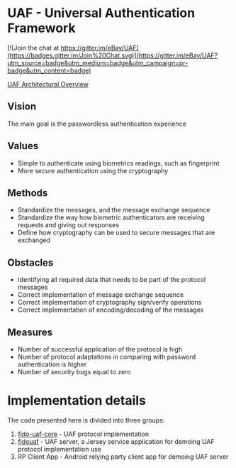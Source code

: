 # UAF - Universal Authentication Framework

[![Join the chat at https://gitter.im/eBay/UAF](https://badges.gitter.im/Join%20Chat.svg)](https://gitter.im/eBay/UAF?utm_source=badge&utm_medium=badge&utm_campaign=pr-badge&utm_content=badge)

[UAF Architectural Overview](https://fidoalliance.org/wp-content/uploads/html/fido-uaf-overview-v1.0-ps-20141208.html)

## Vision
The main goal is the passwordless authentication experience

## Values
- Simple to authenticate using biometrics readings, such as fingerprint
- More secure authentication using the cryptography

## Methods
- Standardize the messages, and the message exchange sequence
- Standardize the way how biometric authenticators are receiving requests and giving out responses
- Define how cryptography can be used to secure messages that are exchanged

## Obstacles
- Identifying all required data that needs to be part of the protocol messages
- Correct implementation of message exchange sequence
- Correct implementation of cryptography sign/verify operations
- Correct implementation of encoding/decoding of the messages

## Measures
- Number of successful application of the protocol is high
- Number of protocol adaptations in comparing with password authentication is higher
- Number of security bugs equal to zero

# Implementation details
The code presented here is divided into three groups:

1. [fido-uaf-core](fido-uaf-core/README.md) - UAF protocol implementation
2. [fidouaf](fidouaf/README.md) - UAF server, a Jersey service application for demoing UAF protocol implementation use
3. RP Client App - Android relying party client app for demoing UAF server
